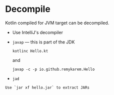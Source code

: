 # Decompile

Kotlin compiled for JVM target can be decompiled.

* Use IntelliJ's decompiler
* `javap` — this is part of the JDK

    ```
    kotlinc Hello.kt
    ```

    and

    ```
    javap -c -p io.github.remykarem.Hello
    ```

* `jad`

```admonish note
Use `jar xf hello.jar` to extract JARs
```
